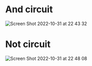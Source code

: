 # And circuit

![Screen Shot 2022-10-31 at 22 43 32](https://user-images.githubusercontent.com/111819437/199022719-75dabf6b-b3fd-4959-916e-e8682ca94689.png)

# Not circuit

![Screen Shot 2022-10-31 at 22 48 08](https://user-images.githubusercontent.com/111819437/199023170-0e5ede23-be44-4234-8fd8-c3f68bf1c940.png)


